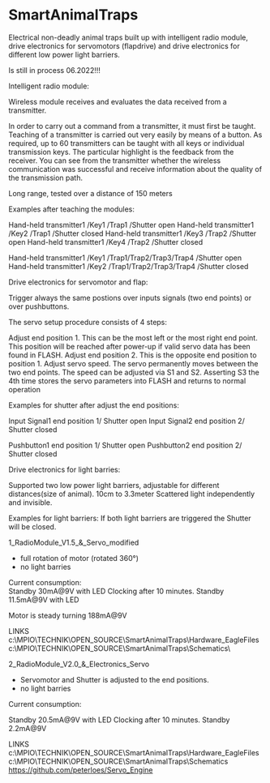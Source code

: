 # SmartAnimalTraps
Electrical non-deadly animal traps built up with intelligent radio module, drive electronics for servomotors
(flapdrive) and drive electronics for different low power light barriers.

Is still in process 06.2022!!!


Intelligent radio module:

Wireless module receives and evaluates the data received from a transmitter.

In order to carry out a command from a transmitter, it must first be taught.
Teaching of a transmitter is carried out very easily by means of a button.
As required, up to 60 transmitters can be taught with all keys or individual transmission keys.
The particular highlight is the feedback from the receiver. You can see from the transmitter
whether the wireless communication was successful and receive information about the quality of the transmission path.

Long range, tested over a distance of 150 meters

Examples after teaching the modules:
 
Hand-held transmitter1 /Key1 /Trap1 /Shutter open
Hand-held transmitter1 /Key2 /Trap1 /Shutter closed
Hand-held transmitter1 /Key3 /Trap2 /Shutter open
Hand-held transmitter1 /Key4 /Trap2 /Shutter closed

Hand-held transmitter1 /Key1 /Trap1/Trap2/Trap3/Trap4 /Shutter open
Hand-held transmitter1 /Key2 /Trap1/Trap2/Trap3/Trap4 /Shutter closed


Drive electronics for servomotor and flap:

Trigger always the same postions over inputs signals (two end points) or over pushbuttons.

The servo setup procedure consists of 4 steps:

Adjust end position 1. This can be the most left or the most right end point. This position will be reached after power-up if valid servo data has been found in FLASH.
Adjust end position 2. This is the opposite end position to position 1.
Adjust servo speed. The servo permanently moves between the two end points. The speed can be adjusted via S1 and S2.
Asserting S3 the 4th time stores the servo parameters into FLASH and returns to normal operation

Examples for shutter after adjust the end positions:

Input Signal1 end position 1/ Shutter open
Input Signal2 end position 2/ Shutter closed

Pushbutton1 end position 1/ Shutter open
Pushbutton2 end position 2/ Shutter closed


Drive electronics for light barries:

Supported two low power light barriers, adjustable for different distances(size of animal). 10cm to 3.3meter
Scattered light independently and invisible.

Examples for light barriers:
If both light barriers are triggered the Shutter will be closed.




1_RadioModule_V1.5_&_Servo_modified
- full rotation of motor (rotated 360°)
- no light barries

Current consumption:  
Standby 30mA@9V with LED
Clocking after 10 minutes.
Standby 11.5mA@9V with LED

Motor is steady turning 188mA@9V

LINKS
c:\MPIO\TECHNIK\OPEN_SOURCE\SmartAnimalTraps\Hardware_EagleFiles\
c:\MPIO\TECHNIK\OPEN_SOURCE\SmartAnimalTraps\Schematics\


2_RadioModule_V2.0_&_Electronics_Servo
- Servomotor and Shutter is adjusted to the end positions.
- no light barries

Current consumption:  

Standby 20.5mA@9V with LED
Clocking after 10 minutes.
Standby 2.2mA@9V

LINKS
c:\MPIO\TECHNIK\OPEN_SOURCE\SmartAnimalTraps\Hardware_EagleFiles\
c:\MPIO\TECHNIK\OPEN_SOURCE\SmartAnimalTraps\Schematics\
https://github.com/peterloes/Servo_Engine

